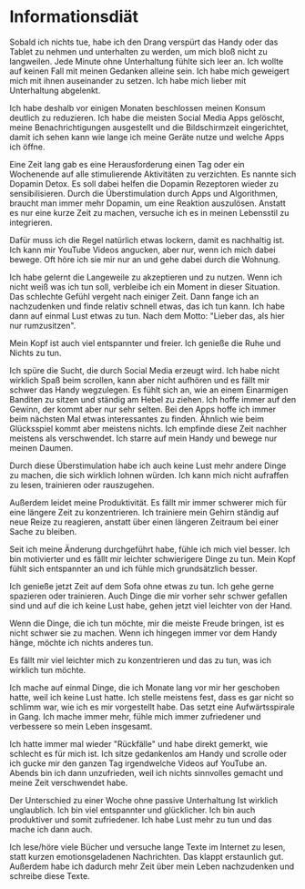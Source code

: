 # Informationsdiät

Sobald ich nichts tue, habe ich den Drang verspürt das Handy oder das Tablet zu nehmen und unterhalten zu werden, um mich bloß nicht zu langweilen. Jede Minute ohne Unterhaltung fühlte sich leer an. Ich wollte auf keinen Fall mit meinen Gedanken alleine sein. Ich habe mich geweigert mich mit ihnen auseinander zu setzen. Ich habe mich lieber mit Unterhaltung abgelenkt.

Ich habe deshalb vor einigen Monaten beschlossen meinen Konsum deutlich zu reduzieren. Ich habe die meisten Social Media Apps gelöscht, meine Benachrichtigungen ausgestellt und die Bildschirmzeit eingerichtet, damit ich sehen kann wie lange ich meine Geräte nutze und welche Apps ich öffne.

Eine Zeit lang gab es eine Herausforderung einen Tag oder ein Wochenende auf alle stimulierende Aktivitäten zu verzichten. Es nannte sich Dopamin Detox. Es soll dabei helfen die Dopamin Rezeptoren wieder zu sensibilisieren. Durch die Überstimulation durch Apps und Algorithmen, braucht man immer mehr Dopamin, um eine Reaktion auszulösen. Anstatt es nur eine kurze Zeit zu machen, versuche ich es in meinen Lebensstil zu integrieren.

Dafür muss ich die Regel natürlich etwas lockern, damit es nachhaltig ist. Ich kann mir YouTube Videos angucken, aber nur, wenn ich mich dabei bewege. Oft höre ich sie mir nur an und gehe dabei durch die Wohnung.

Ich habe gelernt die Langeweile zu akzeptieren und zu nutzen. Wenn ich nicht weiß was ich tun soll, verbleibe ich ein Moment in dieser Situation. Das schlechte Gefühl vergeht nach einiger Zeit. Dann fange ich an nachzudenken und finde relativ schnell etwas, das ich tun kann. Ich habe dann auf einmal Lust etwas zu tun. Nach dem Motto: "Lieber das, als hier nur rumzusitzen".

Mein Kopf ist auch viel entspannter und freier. Ich genieße die Ruhe und Nichts zu tun.

Ich spüre die Sucht, die durch Social Media erzeugt wird. Ich habe nicht wirklich Spaß beim scrollen, kann aber nicht aufhören und es fällt mir schwer das Handy wegzulegen. Es fühlt sich an, wie an einem Einarmigen Banditen zu sitzen und ständig am Hebel zu ziehen. Ich hoffe immer auf den Gewinn, der kommt aber nur sehr selten. Bei den Apps hoffe ich immer beim nächsten Mal etwas interessantes zu finden. Ähnlich wie beim Glücksspiel kommt aber meistens nichts. Ich empfinde diese Zeit nachher meistens als verschwendet. Ich starre auf mein Handy und bewege nur meinen Daumen.

Durch diese Überstimulation habe ich auch keine Lust mehr andere Dinge zu machen, die sich wirklich lohnen würden. Ich kann mich nicht aufraffen zu lesen, trainieren oder rauszugehen.

Außerdem leidet meine Produktivität. Es fällt mir immer schwerer mich für eine längere Zeit zu konzentrieren. Ich trainiere mein Gehirn ständig auf neue Reize zu reagieren, anstatt über einen längeren Zeitraum bei einer Sache zu bleiben.

Seit ich meine Änderung durchgeführt habe, fühle ich mich viel besser. Ich bin motivierter und es fällt mir leichter schwierigere Dinge zu tun. Mein Kopf fühlt sich entspannter an und ich fühle mich grundsätzlich besser.

Ich genieße jetzt Zeit auf dem Sofa ohne etwas zu tun. Ich gehe gerne spazieren oder trainieren. Auch Dinge die mir vorher sehr schwer gefallen sind und auf die ich keine Lust habe, gehen jetzt viel leichter von der Hand.

Wenn die Dinge, die ich tun möchte, mir die meiste Freude bringen, ist es nicht schwer sie zu machen. Wenn ich hingegen immer vor dem Handy hänge, möchte ich nichts anderes tun.

Es fällt mir viel leichter mich zu konzentrieren und das zu tun, was ich wirklich tun möchte.

Ich mache auf einmal Dinge, die ich Monate lang vor mir her geschoben hatte, weil ich keine Lust hatte. Ich stelle meistens fest, dass es gar nicht so schlimm war, wie ich es mir vorgestellt habe. Das setzt eine Aufwärtsspirale in Gang. Ich mache immer mehr, fühle mich immer zufriedener und verbessere so mein Leben insgesamt.

Ich hatte immer mal wieder "Rückfälle" und habe direkt gemerkt, wie schlecht es für mich ist. Ich sitze gedankenlos am Handy und scrolle oder ich gucke mir den ganzen Tag irgendwelche Videos auf YouTube an. Abends bin ich dann unzufrieden, weil ich nichts sinnvolles gemacht und meine Zeit verschwendet habe.

Der Unterschied zu einer Woche ohne passive Unterhaltung Ist wirklich unglaublich. Ich bin viel entspannter und glücklicher. Ich bin auch produktiver und somit zufriedener. Ich habe Lust mehr zu tun und das mache ich dann auch.

Ich lese/höre viele Bücher und versuche lange Texte im Internet zu lesen, statt kurzen emotionsgeladenen Nachrichten. Das klappt erstaunlich gut. Außerdem habe ich dadurch mehr Zeit über mein Leben nachzudenken und schreibe diese Texte.
